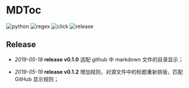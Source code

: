 # MDToc

![python](https://img.shields.io/badge/python-3.7-blue.svg) ![regex](https://img.shields.io/badge/regex-2019.4.14-red.svg) ![click](https://img.shields.io/badge/click-7.0-green.svg) ![release](https://img.shields.io/badge/release-v0.1.2-orange.svg)

## Release

* *2019-05-18*  **release v0.1.0** 适配 github 中 markdown 文件的目录显示；

* *2019-05-19*  **release v0.1.2** 增加规则，对源文件中的标题重新排版，匹配 GitHub 显示规则；



